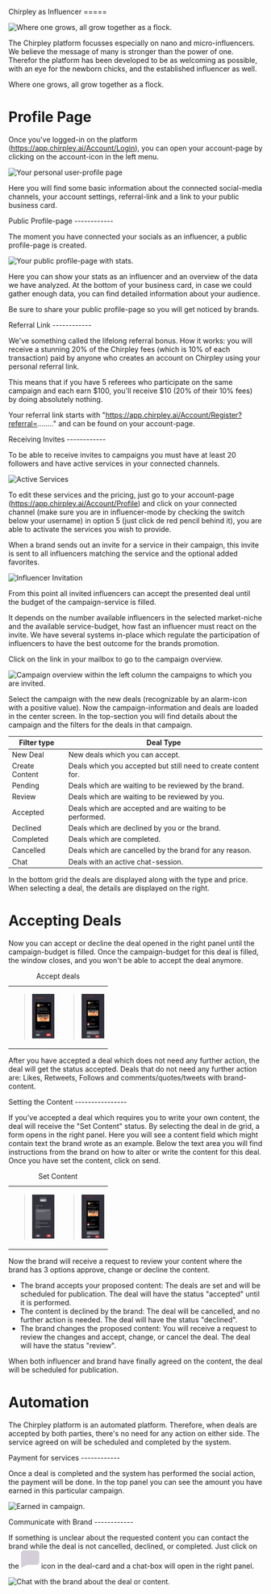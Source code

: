 Chirpley as Influencer =====

<div class="thumbnail" width="800" data-align="center" alt="Nano = Mega" data-show_caption="True" title="">

![Where one grows, all grow together as a flock.](\_static/images/nano-mega.png)


</div>

The Chirpley platform focusses especially on nano and micro-influencers.
We believe the message of many is stronger than the power of one.
Therefor the platform has been developed to be as welcoming as possible,
with an eye for the newborn chicks, and the established influencer as
well.

Where one grows, all grow together as a flock.

# Profile Page

Once you've logged-in on the platform
(<https://app.chirpley.ai/Account/Login>), you can open your
account-page by clicking on the account-icon in the left menu.

<div class="thumbnail" width="600" data-align="center" alt="Cancel Campaign" data-show_caption="True" title="">

![Your personal user-profile page](\_static/images/influencer-profile.png)


</div>

Here you will find some basic information about the connected
social-media channels, your account settings, referral-link and a link
to your public business card.

Public Profile-page ------------

The moment you have connected your socials as an influencer, a public
profile-page is created.

<div class="thumbnail" width="600" data-align="center" alt="Cancel Campaign" data-show_caption="True" title="">

![Your public profile-page with stats.](\_static/images/businesscard.png)


</div>

Here you can show your stats as an influencer and an overview of the
data we have analyzed. At the bottom of your business card, in case we
could gather enough data, you can find detailed information about your
audience.

Be sure to share your public profile-page so you will get noticed by
brands.

Referral Link ------------

We've something called the lifelong referral bonus. How it works: you
will receive a stunning 20% of the Chirpley fees (which is 10% of each
transaction) paid by anyone who creates an account on Chirpley using
your personal referral link.

This means that if you have 5 referees who participate on the same
campaign and each earn $100, you'll receive $10 (20% of their 10% fees)
by doing absolutely nothing.

Your referral link starts with
"<https://app.chirpley.ai/Account/Register?referral=>........" and can
be found on your account-page.

Receiving Invites ------------

To be able to receive invites to campaigns you must have at least 20
followers and have active services in your connected channels.

<div class="thumbnail" width="400" data-align="center" alt="Active Services" data-show_caption="True" title="">

![Active Services](\_static/images/influencer-step5.png)


</div>

To edit these services and the pricing, just go to your account-page
(<https://app.chirpley.ai/Account/Profile>) and click on your connected
channel (make sure you are in influencer-mode by checking the switch
below your username) in option 5 (just click de red pencil behind it),
you are able to activate the services you wish to provide.

When a brand sends out an invite for a service in their campaign, this
invite is sent to all influencers matching the service and the optional
added favorites.

<div class="thumbnail" width="400" data-align="center" alt="Selected Services" data-show_caption="True" title="">

![Influencer Invitation](\_static/images/influencer-invite.png)


</div>

From this point all invited influencers can accept the presented deal
until the budget of the campaign-service is filled.

It depends on the number available influencers in the selected
market-niche and the available service-budget, how fast an influencer
must react on the invite. We have several systems in-place which
regulate the participation of influencers to have the best outcome for
the brands promotion.

Click on the link in your mailbox to go to the campaign overview.

<div class="thumbnail" width="600" data-align="center" alt="Campaign Overview" data-show_caption="True" title="">

![Campaign overview within the left column the campaigns to which you are
invited.](\_static/images/influencer-campaign-overview.png)


</div>

Select the campaign with the new deals (recognizable by an alarm-icon
with a positive value). Now the campaign-information and deals are
loaded in the center screen. In the top-section you will find details
about the campaign and the filters for the deals in that campaign.

| Filter type    | Deal Type                                                      |
| -------------- | -------------------------------------------------------------- |
| New Deal       | New deals which you can accept.                                |
| Create Content | Deals which you accepted but still need to create content for. |
| Pending        | Deals which are waiting to be reviewed by the brand.           |
| Review         | Deals which are waiting to be reviewed by you.                 |
| Accepted       | Deals which are accepted and are waiting to be performed.      |
| Declined       | Deals which are declined by you or the brand.                  |
| Completed      | Deals which are completed.                                     |
| Cancelled      | Deals which are cancelled by the brand for any reason.         |
| Chat           | Deals with an active chat-session.                             |

In the bottom grid the deals are displayed along with the type and
price. When selecting a deal, the details are displayed on the right.

# Accepting Deals

Now you can accept or decline the deal opened in the right panel until
the campaign-budget is filled. Once the campaign-budget for this deal is
filled, the window closes, and you won't be able to accept the deal
anymore.

<table style="width:39%;">
<caption>Accept deals</caption>
<colgroup>
<col style="width: 19%" />
<col style="width: 19%" />
</colgroup>
<tbody>
<tr class="odd">
<td><blockquote>
<p><img src="_static/images/influencer-like-deal.png" alt="invite1" /></p>
</blockquote></td>
<td><blockquote>
<p><img src="_static/images/influencer-comment-deal.png" alt="invite2" /></p>
</blockquote></td>
</tr>
</tbody>
</table>

After you have accepted a deal which does not need any further action,
the deal will get the status accepted. Deals that do not need any
further action are: Likes, Retweets, Follows and comments/quotes/tweets
with brand-content.

Setting the Content ----------------

If you've accepted a deal which requires you to write your own content,
the deal will receive the "Set Content" status. By selecting the deal in
de grid, a form opens in the right panel. Here you will see a content
field which might contain text the brand wrote as an example. Below the
text area you will find instructions from the brand on how to alter or
write the content for this deal. Once you have set the content, click on
send.

<table style="width:39%;">
<caption>Set Content</caption>
<colgroup>
<col style="width: 19%" />
<col style="width: 19%" />
</colgroup>
<tbody>
<tr class="odd">
<td><blockquote>
<p><img src="_static/images/influencer-set-content.png" alt="invite4" /></p>
</blockquote></td>
<td><blockquote>
<p><img src="_static/images/influencer-comment-deal.png" alt="invite5" /></p>
</blockquote></td>
</tr>
</tbody>
</table>

Now the brand will receive a request to review your content where the
brand has 3 options approve, change or decline the content.

  - The brand accepts your proposed content: The deals are set and will
    be scheduled for publication. The deal will have the status
    "accepted" until it is performed.
  - The content is declined by the brand: The deal will be cancelled,
    and no further action is needed. The deal will have the status
    "declined".
  - The brand changes the proposed content: You will receive a request
    to review the changes and accept, change, or cancel the deal. The
    deal will have the status "review".

When both influencer and brand have finally agreed on the content, the
deal will be scheduled for publication.

# Automation

The Chirpley platform is an automated platform. Therefore, when deals
are accepted by both parties, there's no need for any action on either
side. The service agreed on will be scheduled and completed by the
system.

Payment for services ------------

Once a deal is completed and the system has performed the social action,
the payment will be done. In the top panel you can see the amount you
have earned in this particular campaign.

<div class="thumbnail" width="600" data-align="center" alt="Campaign Overview" data-show_caption="True" title="">

![Earned in campaign.](\_static/images/earned-in-campaign.png)


</div>

Communicate with Brand ------------

If something is unclear about the requested content you can contact the
brand while the deal is not cancelled, declined, or completed. Just
click on the ![chaticon](_static/images/chat-icon.svg) icon in the
deal-card and a chat-box will open in the right panel.

<div class="thumbnail" width="400" data-align="center" alt="Chat function" data-show_caption="True" title="">

![Chat with the brand about the deal or content.](\_static/images/chat-with-brand.png)


</div>

